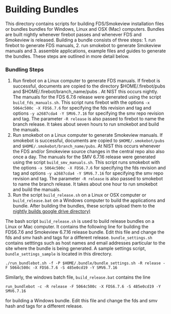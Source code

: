 #  Building Bundles

This directory contains scripts for building FDS/Smokeview installation files or bundles bundles for Windows, Linux and OSX (Mac) computers.
Bundles are built nightly whenever firebot passes and whenever FDS and Smokeview is released.
Building a bundle consists of three steps: 1. run firebot to generate FDS manuals, 2. run smokebot to generate
Smokeview manuals and 3. assemble applications, example files and guides to generate the bundles.
These steps are outlined in more detail below.

### Bundling Steps

1. Run firebot on a Linux computer to generate FDS manuals. If firebot is successful, documents are copied to the
directory $HOME/.firebot/pubs and $HOME/.firebot/branch_name/pubs . At NIST this occurs nightly.
The manuals for the FDS 6.7.6 release were generated using the script `build_fds_manuals.sh`. This script runs
firebot with the options 
`-x 5064c500c -X FDS6.7.6` for specifying the fds revision and tag  and options `-y a2687cda4 -Y SMV6.7.16`  for 
specifying the smv repo revision and tag. The  parameter `-R release` is also passed to firebot to name the branch release.
It takes about seven hours to run smokebot and build the manuals.
2. Run smokebot on a Linux computer to generate Smokeview manuals. If smokebot is successful,
documents are copied to `$HOME/.smokebot/pubs` and `$HOME/.smokebot/branch_name/pubs`. 
At NIST this occurs whenever the FDS and/or Smokeview source changes in the central repo also also once a day.
The manuals for the SMV 6.7.16 release were generated using the script `build_smv_manuals.sh`. This script runs
smokebot with the options 
`-x 5064c500c -X FDS6.7.6` for specifying the fds revision and tag  and options `-y a2687cda4 -Y SMV6.7.16`  for 
specifying the smv repo revision and tag. The  parameter `-R release` is also passed to smokebot to name the branch release.
It takes about one hour to run smokebot and build the manuals.
3. Run the script `build_release.sh` on a Linux or OSX computer or `build_release.bat` on a Windows computer
to build the applications and bundle.  After building the bundles, these scripts upload them to the 
[nightly builds google drive directory)](https://drive.google.com/drive/folders/1X-gRYGPGtcewgnNiNBuho3U8zDFVqFsC?usp=sharing)

The bash script `build_release.sh` is used to build release bundles on a Linux or Mac computer.
It contains the following line for building the FDS6.7.6 and Smokeview 6.7.16 release bundle. Edit this
file and change the fds and smv hash and tags for a different release. `bundle_settings.sh` contains setttings such as
host names and email addresses particular to the site where the bundle is being generated. A sample settings script, `bundle_settings_sample`
is located in this directory.

```./run_bundlebot.sh -f -P $HOME/.bundle/bundle_settings.sh -R release -F 5064c500c -X FDS6.7.6 -S 485e0cd19 -Y SMV6.7.16 ```

Similarly, the windows batch file, `build_release.bat` contains the line

```run_bundlebot -c -R release -F 5064c500c -X FDS6.7.6 -S 485e0cd19 -Y SMV6.7.16```

for building a Windows bundle.  Edit this
file and change the fds and smv hash and tags for a different release.




